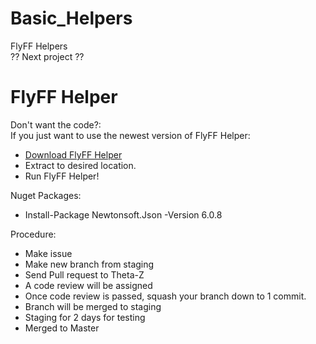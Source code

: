 # Basic_Helpers
FlyFF Helpers  
?? Next project ??

FlyFF Helper
============  
Don't want the code?:  
If you just want to use the newest version of FlyFF Helper:  
 * [Download FlyFF Helper](https://github.com/Theta-Z/Basic_Helpers/blob/master/FlyFF_Helper_Full_Program.zip?raw=true)
 * Extract to desired location.
 * Run FlyFF Helper!

Nuget Packages:
 * Install-Package Newtonsoft.Json -Version 6.0.8  

Procedure:
 * Make issue
 * Make new branch from staging
 * Send Pull request to Theta-Z
 * A code review will be assigned
 * Once code review is passed, squash your branch down to 1 commit.
 * Branch will be merged to staging
 * Staging for 2 days for testing
 * Merged to Master
